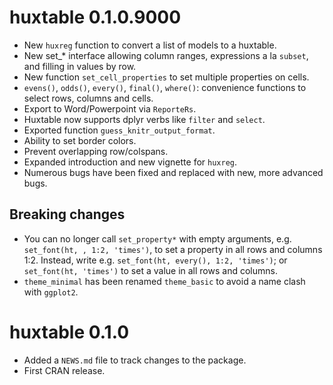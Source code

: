 # huxtable 0.1.0.9000

* New `huxreg` function to convert a list of models to a huxtable.
* New set_* interface allowing column ranges, expressions a la `subset`, and filling in values by row.
* New function `set_cell_properties` to set multiple properties on cells.
* `evens()`, `odds()`, `every()`, `final()`, `where()`: convenience functions to select rows, columns and cells.
* Export to Word/Powerpoint via `ReporteRs`.
* Huxtable now supports dplyr verbs like `filter` and `select`.
* Exported function `guess_knitr_output_format`.
* Ability to set border colors.
* Prevent overlapping row/colspans.
* Expanded introduction and new vignette for `huxreg`.
* Numerous bugs have been fixed and replaced with new, more advanced bugs.

## Breaking changes

* You can no longer call `set_property*` with empty arguments, e.g.
  `set_font(ht, , 1:2, 'times')`, to set a property in all rows and columns 1:2. Instead,
  write e.g. `set_font(ht, every(), 1:2, 'times')`; or `set_font(ht, 'times')` to set
  a value in all rows and columns.
* `theme_minimal` has been renamed `theme_basic` to avoid a name clash with `ggplot2`.

# huxtable 0.1.0

* Added a `NEWS.md` file to track changes to the package.
* First CRAN release.



